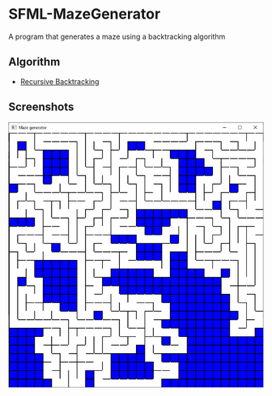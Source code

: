 # SFML-MazeGenerator
A program that generates a maze using a backtracking algorithm

## Algorithm
- [Recursive Backtracking](https://en.wikipedia.org/wiki/Maze_generation_algorithm)

## Screenshots
<img src="./images/Mgen.png" width="600"/>